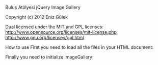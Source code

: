 Buluş Atölyesi jQuery Image Gallery

Copyright (c) 2012 Eniz Gülek

Dual licensed under the MIT and GPL licenses: http://www.opensource.org/licenses/mit-license.php http://www.gnu.org/licenses/gpl.html

How to use
First you need to load all the files in your HTML document:

<head>
    <link rel="stylesheet" type="text/css" href="css/baImageGallery.css" />
    <script language="javascript" src="js/jquery-1.8.1.min.js"></script>
    <script language="javascript" src="js/baImageGallery.js"></script>
</head>
Finally you need to initialize imageGallery:

<script language="javascript">
    $('#gallery').baImageGallery();
</script>